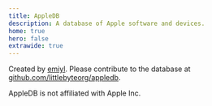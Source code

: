 ```yaml
---
title: AppleDB
description: A database of Apple software and devices.
home: true
hero: false
extrawide: true
---
```


<homeTitle/>

<homeDeviceTypeItemWrapper/>
<homeRecentDeviceCardWrapper/>
<homeOsTypeCardWrapper/>

<div style="margin-bottom: 10em;"/>

Created by [emiyl](https://twitter.com/emiyl0). Please contribute to the database at [github.com/littlebyteorg/appledb](https://github.com/littlebyteorg/appledb).

AppleDB is not affiliated with Apple Inc.
